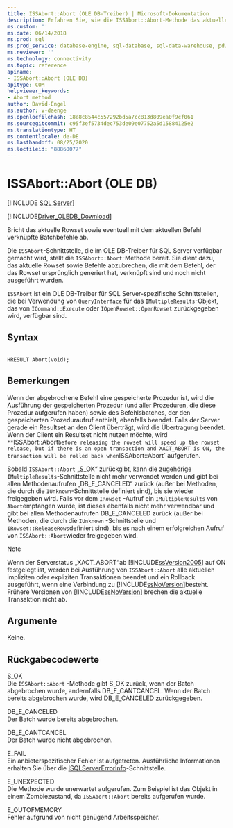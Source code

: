 ```yaml
---
title: ISSAbort::Abort (OLE DB-Treiber) | Microsoft-Dokumentation
description: Erfahren Sie, wie die ISSAbort::Abort-Methode das aktuelle Rowset und alle mit dem aktuellen Befehl im OLE DB-Treiber für SQL Server verknüpften Stapelbefehle aufhebt.
ms.custom: ''
ms.date: 06/14/2018
ms.prod: sql
ms.prod_service: database-engine, sql-database, sql-data-warehouse, pdw
ms.reviewer: ''
ms.technology: connectivity
ms.topic: reference
apiname:
- ISSAbort::Abort (OLE DB)
apitype: COM
helpviewer_keywords:
- Abort method
author: David-Engel
ms.author: v-daenge
ms.openlocfilehash: 18e8c8544c557292bd5a7cc813d809ea0f9cf061
ms.sourcegitcommit: c95f3ef5734dec753de09e07752a5d15884125e2
ms.translationtype: HT
ms.contentlocale: de-DE
ms.lasthandoff: 08/25/2020
ms.locfileid: "88860077"
---
```

# <a name="issabortabort-ole-db"></a>ISSAbort::Abort (OLE DB)
[!INCLUDE [SQL Server](../../../includes/applies-to-version/sql-asdb-asdbmi-asa-pdw.md)]

[!INCLUDE[Driver_OLEDB_Download](../../../includes/driver_oledb_download.md)]

  Bricht das aktuelle Rowset sowie eventuell mit dem aktuellen Befehl verknüpfte Batchbefehle ab.  
  
Die `ISSAbort`-Schnittstelle, die im OLE DB-Treiber für SQL Server verfügbar gemacht wird, stellt die `ISSAbort::Abort`-Methode bereit. Sie dient dazu, das aktuelle Rowset sowie Befehle abzubrechen, die mit dem Befehl, der das Rowset ursprünglich generiert hat, verknüpft sind und noch nicht ausgeführt wurden.  
  
 `ISSAbort` ist ein OLE DB-Treiber für SQL Server-spezifische Schnittstellen, die bei Verwendung von `QueryInterface` für das `IMultipleResults`-Objekt, das von `ICommand::Execute` oder `IOpenRowset::OpenRowset` zurückgegeben wird, verfügbar sind.  
  
## <a name="syntax"></a>Syntax  
  
```  
  
HRESULT Abort(void);  
```  
  
## <a name="remarks"></a>Bemerkungen  
 Wenn der abgebrochene Befehl eine gespeicherte Prozedur ist, wird die Ausführung der gespeicherten Prozedur (und aller Prozeduren, die diese Prozedur aufgerufen haben) sowie des Befehlsbatches, der den gespeicherten Prozeduraufruf enthielt, ebenfalls beendet. Falls der Server gerade ein Resultset an den Client überträgt, wird die Übertragung beendet. Wenn der Client ein Resultset nicht nutzen möchte, wird `**`ISSAbort::Abort` before releasing the rowset will speed up the rowset release, but if there is an open transaction and XACT_ABORT is ON, the transaction will be rolled back when `ISSAbort::Abort` aufgerufen.  
  
 Sobald `ISSAbort::Abort` „S_OK“ zurückgibt, kann die zugehörige `IMultipleResults`-Schnittstelle nicht mehr verwendet werden und gibt bei allen Methodenaufrufen „DB_E_CANCELED“ zurück (außer bei Methoden, die durch die `IUnknown`-Schnittstelle definiert sind), bis sie wieder freigegeben wird. Falls vor dem `IRowset` -Aufruf ein `IMultipleResults` von `Abort`empfangen wurde, ist dieses ebenfalls nicht mehr verwendbar und gibt bei allen Methodenaufrufen DB_E_CANCELED zurück (außer bei Methoden, die durch die `IUnknown` -Schnittstelle und `IRowset::ReleaseRows`definiert sind), bis es nach einem erfolgreichen Aufruf von `ISSAbort::Abort`wieder freigegeben wird.  
  
> [!NOTE]  
>  Wenn der Serverstatus „XACT_ABORT“ab [!INCLUDE[ssVersion2005](../../../includes/ssversion2005-md.md)] auf ON festgelegt ist, werden bei Ausführung von `ISSAbort::Abort` alle aktuellen impliziten oder expliziten Transaktionen beendet und ein Rollback ausgeführt, wenn eine Verbindung zu [!INCLUDE[ssNoVersion](../../../includes/ssnoversion-md.md)]besteht. Frühere Versionen von [!INCLUDE[ssNoVersion](../../../includes/ssnoversion-md.md)] brechen die aktuelle Transaktion nicht ab.  
  
## <a name="arguments"></a>Argumente  
 Keine.  
  
## <a name="return-code-values"></a>Rückgabecodewerte  
 S_OK  
 Die `ISSAbort::Abort` -Methode gibt S_OK zurück, wenn der Batch abgebrochen wurde, andernfalls DB_E_CANTCANCEL. Wenn der Batch bereits abgebrochen wurde, wird DB_E_CANCELED zurückgegeben.  
  
 DB_E_CANCELED  
 Der Batch wurde bereits abgebrochen.  
  
 DB_E_CANTCANCEL  
 Der Batch wurde nicht abgebrochen.  
  
 E_FAIL  
 Ein anbieterspezifischer Fehler ist aufgetreten. Ausführliche Informationen erhalten Sie über die [ISQLServerErrorInfo](https://docs.microsoft.com/sql/connect/oledb/ole-db-interfaces/isqlservererrorinfo-geterrorinfo-ole-db?view=sql-server-ver15)-Schnittstelle.  
  
 E_UNEXPECTED  
 Die Methode wurde unerwartet aufgerufen. Zum Beispiel ist das Objekt in einem Zombiezustand, da `ISSAbort::Abort` bereits aufgerufen wurde.  
  
 E_OUTOFMEMORY  
 Fehler aufgrund von nicht genügend Arbeitsspeicher.  
  
  

